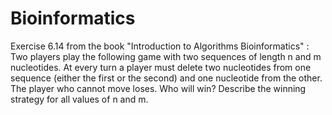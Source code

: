 # Bioinformatics

Exercise 6.14 from the book "Introduction to Algorithms
Bioinformatics" : 
Two players play the following game with two sequences of length n and m nucleotides. At every turn a player must delete two nucleotides from one sequence (either the first or the second) and one nucleotide from the other. The player who cannot move loses. Who will win? Describe the winning strategy for all values of n and m.